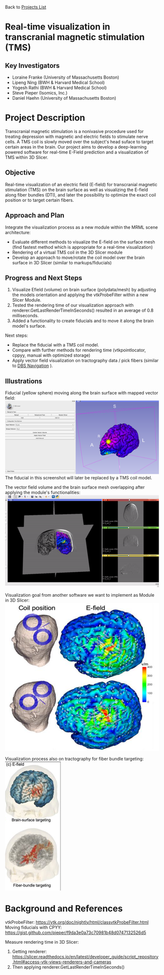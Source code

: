 Back to [Projects List](../../README.md#ProjectsList)

# Real-time visualization in transcranial magnetic stimulation (TMS)

## Key Investigators

- Loraine Franke (University of Massachusetts Boston)
- Lipeng Ning (BWH & Harvard Medical School)
- Yogesh Rathi (BWH & Harvard Medical School)
- Steve Pieper (Isomics, Inc.)
- Daniel Haehn (University of Massachusetts Boston)

# Project Description

Transcranial magnetic stimulation is a nonivasive procedure used for treating depression with magnetic and electric fields to stimulate nerve cells. 
A TMS coil is slowly moved over the subject's head suface to target certain areas in the brain. 
Our project aims to develop a deep-learning powered software for real-time E-Field prediction and a visualization of TMS within 3D Slicer.

## Objective

Real-time visualization of an electric field (E-field) for transcranial magnetic stimulation (TMS) on the brain surface as well as visualizing the E-field along fiber bundles (DTI), and later the possibility to optimize the exact coil position or to target certain fibers.

## Approach and Plan

Integrate the visualization process as a new module within the MRML scene architecture:

- Evaluate different methods to visualize the E-field on the surface mesh (find fastest method which is appropriate for a real-time visualization)
- Rendering of a virtual TMS coil in the 3D Slicer module
- Develop an approach to move/rotate the coil model over the brain surface in 3D Slicer (similar to markups/fiducials)

## Progress and Next Steps

<!-- Update this section as you make progress, describing of what you have ACTUALLY DONE. If there are specific steps that you could not complete then you can describe them here, too. -->
1. Visualize Efield (volume) on brain surface (polydata/mesh) by adjusting the models orientation and applying the vtkProbeFilter within a new Slicer Module.
2. Tested the rendering time of our visualization approach with renderer.GetLastRenderTimeInSeconds() resulted in an average of 0.8 milliseconds.
3. Added a functionality to create fiducials and to move it along the brain model's surface.

Next steps: 
- Replace the fiducial with a TMS coil model.
- Compare with further methods for rendering time (vtkpointlocator, cppyy, manual with optimized storage)
- Apply vector field visualization on tractography data / pick fibers (similar to [DBS Navigation](../DBSNavigation/README.md) ).

## Illustrations

Fiducial (yellow sphere) moving along the brain surface with mapped vector field:
![Fiducial (Sphere) moving along brain surface](./fiducial_on_brain_surface.png)
The fiducial in this screenshot will later be replaced by a TMS coil model.



The vector field volume and the brain surface mesh overlapping after applying the module's functionalities:
![Moving vector field](./moving_evec.gif)



Visualization goal from another software we want to implement as Module in 3D Slicer:
![Brain surface and DT](./tmsonbrain.png)




Visualization process also on tractography for fiber bundle targeting:
![Visualization Process](./visualization_process.png)

# Background and References

vtkProbeFilter: https://vtk.org/doc/nightly/html/classvtkProbeFilter.html
Moving fiducials with CPYY: https://gist.github.com/pieper/f9da3e0a73c70981b48d0747132526d5

Measure rendering time in 3D Slicer:
1. Getting renderer: https://slicer.readthedocs.io/en/latest/developer_guide/script_repository.html#access-vtk-views-renderers-and-cameras
2. Then applying renderer.GetLastRenderTimeInSeconds()
